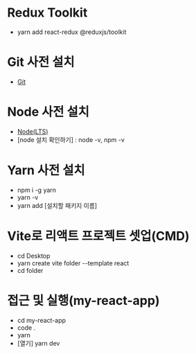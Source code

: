 # Redux Toolkit

- yarn add react-redux @reduxjs/toolkit

# Git 사전 설치

- [Git](https://nodejs.org/en/)

# Node 사전 설치

- [Node(LTS)](https://nodejs.org/en/)
- [node 설치 확인하기] : node -v, npm -v

# Yarn 사전 설치

- npm i -g yarn
- yarn -v
- yarn add [설치할 패키지 이름]

# Vite로 리액트 프로젝트 셋업(CMD)

- cd Desktop
- yarn create vite folder --template react
- cd folder

# 접근 및 실행(my-react-app)

- cd my-react-app
- code .
- yarn
- [열기] yarn dev
